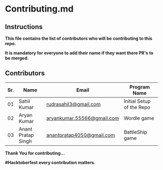 # Contributing.md

## Instructions

 **This file contains the list of contributors who will be contributing to this repo.**

 **It is mandatory for everyone to add their name if they want there PR's to be merged.**

## Contributors

Sr. | Name | Email | Program Name
---|---|---|---
01 | Sahil Kumar | [rudrasahil3@gmail.com](rudrasahil3@gmail.com) | Initial Setup of the Repo
02 | Aryan Kumar | [aryankumar.55566@gmail.com](aryankumar.55566@gmail.com) | Wordle game
03 | Anant Pratap Singh | [anantpratap4050@gmail.com](anantpratap4050@gmail.com) | BattleShip game

**Thank You for contributing...**

**#Hacktoberfest every contribution matters.**

